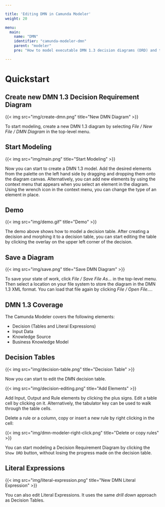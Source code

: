 ```yaml
---

title: 'Editing DMN in Camunda Modeler'
weight: 20

menu:
  main:
    name: "DMN"
    identifier: "camunda-modeler-dmn"
    parent: "modeler"
    pre: "How to model executable DMN 1.3 decision diagrams (DRD) and tables."

---
```


# Quickstart

## Create new DMN 1.3 Decision Requirement Diagram

{{< img src="img/create-dmn.png" title="New DMN Diagram" >}}

To start modeling, create a new DMN 1.3 diagram by selecting *File / New File / DMN Diagram* in the top-level menu.

## Start Modeling

{{< img src="img/main.png" title="Start Modeling" >}}

Now you can start to create a DMN 1.3 model. Add the desired elements from the palette on the left hand side by dragging and dropping them onto the diagram canvas. Alternatively, you can add new elements by using the context menu that appears when you select an element in the diagram. Using the wrench icon in the context menu, you can change the type of an element in place.

## Demo

{{< img src="img/demo.gif" title="Demo" >}}

The demo above shows how to model a decision table. After creating a decision and morphing it to a decision table, you can start editing the table by clicking the overlay on the upper left corner of the decision.

## Save a Diagram

{{< img src="img/save.png" title="Save DMN Diagram" >}}

To save your state of work, click *File / Save File As...* in the top-level menu. Then select a location on your file system to store the diagram in the DMN 1.3 XML format. You can load that file again by clicking *File / Open File...*.

## DMN 1.3 Coverage

The Camunda Modeler covers the following elements:

- Decision (Tables and Literal Expressions)
- Input Data
- Knowledge Source
- Business Knowledge Model

## Decision Tables

{{< img src="img/decision-table.png" title="Decision Table" >}}

Now you can start to edit the DMN decision table.

{{< img src="img/decision-editing.png" title="Add Elements" >}}

Add Input, Output and Rule elements by clicking the plus signs. Edit a table cell by clicking on it. Alternatively, the tabulator key can be used to walk through the table cells.

Delete a rule or a column, copy or insert a new rule by right clicking in the cell:

{{< img src="img/dmn-modeler-right-click.png" title="Delete or copy rules" >}}

You can start modeling a Decision Requirement Diagram by clicking the `Show DRD` button, without losing the progress made on the decision table.

## Literal Expressions

{{< img src="img/literal-expression.png" title="New DMN Literal Expression" >}}

You can also edit Literal Expressions. It uses the same *drill down* approach as Decision Tables.
